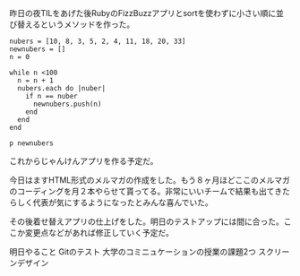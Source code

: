 昨日の夜TILをあげた後RubyのFizzBuzzアプリとsortを使わずに小さい順に並び替えるというメソッドを作った。

```
nubers = [10, 8, 3, 5, 2, 4, 11, 18, 20, 33]
newnubers = []
n = 0

while n <100
  n = n + 1
  nubers.each do |nuber|
    if n == nuber
      newnubers.push(n)
    end
  end
end

p newnubers
```

これからじゃんけんアプリを作る予定だ。

今日はますHTML形式のメルマガの作成をした。もう８ヶ月ほどここのメルマガのコーディングを月２本やらせて貰ってる。非常にいいチームで結果も出てきたらしく代表が気にするようになったとみんな喜んでいた。

その後着せ替えアプリの仕上げをした。明日のテストアップには間に合った。ここか変更点などがあれば修正していく予定だ。


明日やること
Gitのテスト
大学のコミニュケーションの授業の課題2つ
スクリーンデザイン

